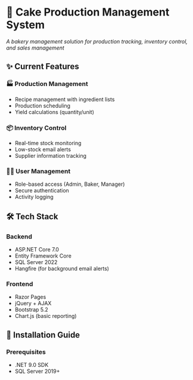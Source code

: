 # 🎂 Cake Production Management System

_A bakery management solution for production tracking, inventory control, and sales management_

## ✨ Current Features

### 🏭 Production Management
- Recipe management with ingredient lists
- Production scheduling
- Yield calculations (quantity/unit)

### 📦 Inventory Control
- Real-time stock monitoring
- Low-stock email alerts
- Supplier information tracking

### 👨‍🍳 User Management
- Role-based access (Admin, Baker, Manager)
- Secure authentication
- Activity logging

## 🛠️ Tech Stack

### Backend
- ASP.NET Core 7.0
- Entity Framework Core
- SQL Server 2022
- Hangfire (for background email alerts)

### Frontend
- Razor Pages
- jQuery + AJAX
- Bootstrap 5.2
- Chart.js (basic reporting)

## 🚀 Installation Guide

### Prerequisites
- .NET 9.0 SDK
- SQL Server 2019+
